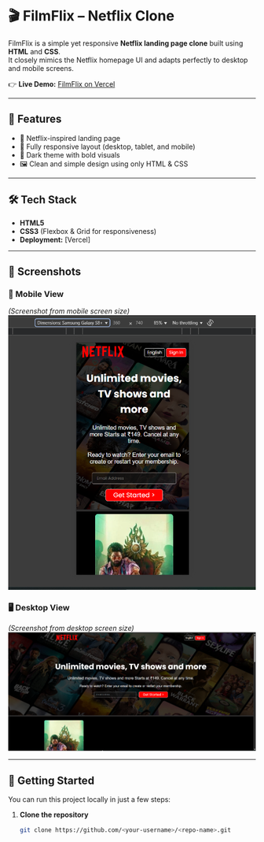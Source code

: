 # 🎬 FilmFlix – Netflix Clone

FilmFlix is a simple yet responsive **Netflix landing page clone** built using **HTML** and **CSS**.  
It closely mimics the Netflix homepage UI and adapts perfectly to desktop and mobile screens.  

👉 **Live Demo:** [FilmFlix on Vercel](https://filmflix-demo-nn1z-git-main-harshitha-kuchanas-projects.vercel.app/)

---

## 🚀 Features

- 🎥 Netflix-inspired landing page  
- 📱 Fully responsive layout (desktop, tablet, and mobile)  
- 🌙 Dark theme with bold visuals  
- 🖼️ Clean and simple design using only HTML & CSS  

---

## 🛠️ Tech Stack

- **HTML5**  
- **CSS3** (Flexbox & Grid for responsiveness)  
- **Deployment:** [Vercel] 

---

## 📸 Screenshots

### 📱 Mobile View
*(Screenshot from mobile screen size)*
![FilmFlix Mobile](./screenshots/netflix-mobile.jpg.png)

### 🖥️ Desktop View
*(Screenshot from desktop screen size)*
![FilmFlix Desktop](./screenshots/netflix-home.jpg.png)

---

## 📂 Getting Started

You can run this project locally in just a few steps:

1. **Clone the repository**
   ```bash
   git clone https://github.com/<your-username>/<repo-name>.git


